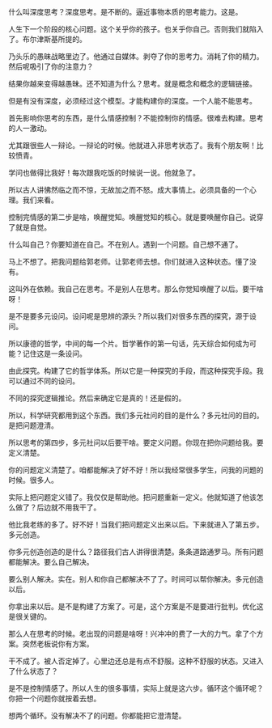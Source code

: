 什么叫深度思考？深度思考。是不断的。逼近事物本质的思考能力。这是。

人生下一个阶段的核心问题。这个关乎你的孩子。也关乎你自己。否则我们就陷入了。布尔津斯基所提的。

乃头乐的愚昧战略里边了。他通过自媒体。剥夺了你的思考力。消耗了你的精力。然后呢吸引了你的注意力？

结果你越来变得越愚昧。还不知道为什么？思考。就是概念和概念的逻辑链接。

但是有没有深度，必须经过这个模型。才能构建你的深度。一个人能不能思考。

首先影响你思考的东西，是什么情感控制？不能控制你的情感。很难去构建。思考的人一激动。

尤其跟很些人一辩论。一辩论的时候。他就进入非思考状态了。我有个朋友啊！比较愤青。

学问也做得比我好！每次跟我吃饭的时候说一说。他就急了。

所以古人讲怫然临之而不惊，无故加之而不怒。成大事情上。必须具备的一个心理。我们来看。

控制完情感的第二步是啥，唤醒觉知。唤醒觉知的核心。就是要唤醒你自己。说穿了就是自觉。

什么叫自己？你要知道在自己。不在别人。遇到一个问题。自己想不通了。

马上不想了。把我问题给郭老师。让郭老师去想。你们就进入这种状态。懂了没有。

这叫外在依赖。我自己在思考。不是别人在思考。那么你觉知唤醒了以后。要干啥呀！

是不是要多元设问。设问呢是思辨的源头？所以我们对很多东西的探究，源于设问。

所以康德的哲学，中间的每一个片。哲学著作的第一句话，先天综合如何成为可能？记住这是一条设问。

由此探究。构建了它的哲学体系。所以它是一种探究的手段，而这种探究手段。我可以通过不同的设问。

不同的探究逻辑推论。然后来确定它是真的！还是假的。

所以，科学研究都用到这个东西。我们多元社问的目的是什么？多元社问的目的。是把问题澄清。

所以思考的第四步，多元社问以后要干啥。要定义问题。你现在把你问题给我。要定义清楚。

你的问题定义清楚了。咱都能解决了好不好！所以我经常很多学生，问我的问题的时候。很多人。

实际上把问题定义错了。我仅仅是帮助他。把问题重新一定义。他就知道了他该怎么做了？后边就不用我干了。

他比我老练的多了。好不好！当我们把问题定义出来以后。下来就进入了第五步。多元创造。

你多元创造创造的是什么？路径我们古人讲得很清楚。条条道路通罗马。所有问题都能解决。要么自己解决。

要么别人解决。实在。别人和你自己都解决不了了。时间可以帮你解决。多元创造以后。

你拿出来以后。是不是构建了方案了。可是，这个方案是不是要进行批判。优化这是很关键的。

那么人在思考的时候。老出现的问题是啥呀！兴冲冲的费了一大的力气。拿了个方案。突然老板说你有方案。

干不成了。被人否定掉了。心里边还总是有点不舒服。这种不舒服的状态。又进入了什么状态了？

是不是控制情感了。所以人生的很多事情，实际上就是这六步。循环这个循环呢？你把一个问题你就按着去想。

想两个循环。没有解决不了的问题。你都能把它澄清楚。